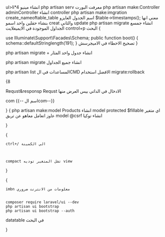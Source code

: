 ul>li*4 انشاء مينيو
php artisan serv معرفت البورت
php artisan make:Controller adminController انشاء controller
php artisan make:imgration create_nameoftable_table   اسم الجدول العايزو
 $table->timestamps(); معني انها بنشاء حقلين واحد اسمو creat والثاني update
php artisan migrate   انشاء جمسع الجداول الموجودة في الايميغلايت
control+p البحث
{

use Illuminate\Support\Facades\Schema;
 public function boot()
    {
     schema::defaultStringlength(191);
    }
تصحيح الاحطاء في الاميجرسش
}



 php artisan migrate   + انشاء جدول واحد        المثار 

php artisan migrate  انشاء جميع الجداول


php artisan list  المساعدات في الCMD           الافضل استخدام migrate:rollback

{8

Requst&responsp
Requst
الادخال في الداتي بيس العرض منها

com {{--    اسم الcom--}}





}
{
    php artisan make:model Products انشاء model
 protected $fillable   اي متغير عاوز اتعامل معاهو عن تريق model
@csrf   انشاء توكيا 

}

{









    ctrl+/ الي الكمينة



    compact تشل المتغير توديه view  
}


{


    imbn معلومات من الانترنت ضروري


    composer require laravel/ui --dev
    php artisan ui bootstrap
    php artisan ui bootstrap --auth

datatable في البحث 
    
}
